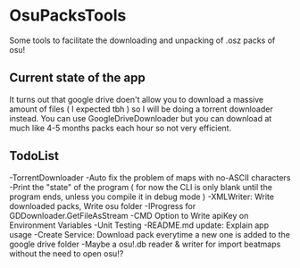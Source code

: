 # OsuPacksTools
Some tools to facilitate the downloading and unpacking of .osz packs of osu!

## Current state of the app
It turns out that google drive doen't allow you to download a massive amount of files ( I expected tbh ) so I will be doing a torrent downloader instead.
You can use GoogleDriveDownloader but you can download at much like 4-5 months packs each hour so not very efficient.

## TodoList
-TorrentDownloader
-Auto fix the problem of maps with no-ASCII characters
-Print the "state" of the program ( for now the CLI is only blank until the program ends, unless you compile it in debug mode )
-XMLWriter: Write downloaded packs, Write osu folder
-IProgress for GDDownloader.GetFileAsStream
-CMD Option to Write apiKey on Environment Variables
-Unit Testing
-README.md update: Explain app usage
-Create Service: Download pack everytime a new one is added to the google drive folder
-Maybe a osu!.db reader & writer for import beatmaps without the need to open osu!?